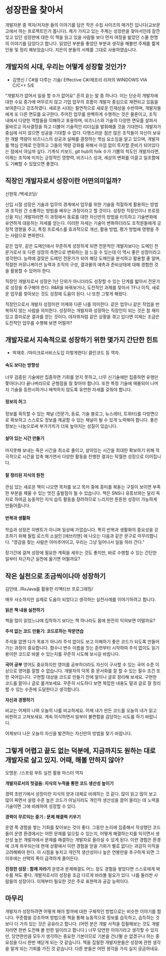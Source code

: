 # 성장판을 찾아서

개발자분 중 역자/저자분 들의 이야기를 담은 작은 수첩 사이즈의 매거진 입니다(교보문고에서 하는 프로젝트인가 봅니다). 제가 가지고 있는 주제는 성장판을 찾아서인데 잠깐 잊고 있던 성장판에 대한 이 책을 읽고 있을 사람들 보다 먼저 여정을 밞았던 스물 한명의 이야기를 담았다고 합니다.
읽었던 부분들 좋았던 부분과 생각을 해볼만 주제를 짧게 인용 및 정리 해보았습니다. 지은이 분들의 서체를 그대로 사용하였습니다.

## 개발자의 시대, 우리는 어떻게 성장할 것인가?

- 김명신 / C#을 다루는 기술/ Effective C#/제프리 리처의 WINDOWS VIA C/C++ 5/E

"개발자가 없어서 일을 할 수가 없어요" 흔히 듣는 말 중 하나다. 이는 단순히 개발자에 대한 수요 증가에 머무르지 않고 기업 업무의 흐름이 개발자 중심으로 재편되고 있음을 보여준다고 강조하였다. 새로운 시대는 필연적으로 새로운 인재상을 수반하며, 개발자들에게 또 다른 면모를 요구한다. 주어진 업무를 완벽하게 수행하는 것은 물론이고, 조직 내에서 다양한 역할들을 이해하고 포용하며, 비즈니스와 기술의 다양한 면모를 살펴서 올바르고 의사결정을 하고 더불어 기술적인 리더십을 발휘해줄 것을 기대한다. 개발자가 중심에 서지 않으면 성공을 기대할 수 없다. 다행스러운 점은 많은 조직들이 자신이 보유한 개발 역량이 비즈니스의 성공과 실패를 결정하는 핵심 요소임을 알고 있으며, 개발자를 핵심 인재로 인정하고 그들의 역량 강화를 위해서 아낌 없이 투자할 준비가 되어있다는 점에서 아닐까 싶다. 기계식 키보드, git hub의 folk 수가 기쁨의 척도인 개발자라면, 이제는 조직에 미치는 긍정적인 영향력, 비즈니스 성과, 세상의 변화를 이끌고 일조함에도 기뻐할 수 있었으면 좋겠다.

## 직장인 개발자로서 성장이란 어떤의미일까?

신현묵 /백세코딩/

신입 시절 성장은 기술과 업무의 경계에서 업무를 위한 기술을 적절하게 활용하는 방법과 조직원 간 소통하는 방법을 배우는 과정이라고 할 것이다. 성장한 직장인이나 프로정신을 지닌 개발자라면 이 과정에서 동료를 대한 자신만의 방법을 터득하고 기술변화에 유연하게 대응하는 자세를 얻는다. 이러한 자세는 기술이 변화하더라도 조직원들에게 긍정적 영향을 주고, 특정 프로세스를 효과적으로 개선, 활용 방법, 평가 방법에 영향을 주는 사람으로 변화한다.

같은 업무, 같은 도메인에서 꾸준하게 성장하게 되면 전문적인 개발자보다는 도메인 전문가로서 또 다른 성장의 측면으로 변화하는 걸 느낄 수 있는데 이 역시 좋은 성장이라고 생각한다. 능력에 걸맞은 도메인 전문가가 되어 해당 도메인을 분석하고 활용할 줄 알며, 적절한 커뮤니케이션 능력과 조직의 구성, 결과물의 예측과 준비상태에 대해 경험한 것을 활용할 수 있어야 한다.

직장인 개발자로서 성장은 1년 단위가 아니더라도 성장할 수 있는 단계를 밟아서 전문가로 성장을 추구해야 한다. R&R을 바꿔보거나, 도전적인 과제를 찾아서 TF나 이직, 새로운 업무를 찾아보는 것도 성장에 도움이 된다. 나 또한 그렇게 해왔다.

직장인으로서 개발자 성장이란 어제와 다른 나를 의미한다. 같은 업무나 같은 작업을 반복하지 않는 사람을 의미한다. 성장하는 개발자와 성장하는 직장인이 되는 것은 참 재미있고 흥미로운 결과를 얻는 것이다. 데자뷔처럼 같은 상황을 겪고 있다면 이제는 조금은 도전적인 업무를 수행해 보면 어떨까?

## 개발자로서 지속적으로 성장하기 위한 몇가지 간단한 힌트

- 박재호. /마이크로서비스도입 이렇게한다/ 클린코드 등 역자.

#### 속도 보다는 방향성

너무 검증된 기술에만 집중하면 기회를 얻지 못하고, 너무 신기술에만 집중하면 유행만 쫓아다니다 끝나버리므로 균형점을 잘 찾아야 합니다. 또한 특정 기술에 매몰되어 나머지 기술을 등한시하거나 배척하지 않도록 유연한 자세를 갖춰야 합니다.

#### 정보의 허그

정보를 획득할 수 있는 채널 (전문가, 동료, 기술 블로그, 뉴스레터, 트위터)를 다방면으로 확보하고 스스로도 정보를 제공할 수 있는 채널이 될 수 있게 노력해야 합니다. 좋은 정보는 나눔으로써 부가가치가 더욱 높아지는 성질이 있습니다.

#### 살아 있는 시간 만들기

마지못해 보내는 죽은 시간을 최소로 줄이고, 살아있는 시간을 최대한 확보하기 위해 적극적으로 시간을 압축 해가면서 다양한 활동을 진행한 결과는 탁월한 성장으로 이어집니다.

#### 잘 정리된 지식의 원천

관심 있는 새로운 책이 나오면 목차를 보고 목차 중에 흥미를 북돋는 구절이 보이면 부족한 부분을 채울 수 있는 멋진 출발점이 될 수 있습니다. 책은 SNS나 유튜브와는 달리 독자로 하여금 능동적인 지식 습득 활동을 장려하므로 느리지만 튼튼한 성장이 가능하게 만들어줍니다.

#### 반복과 생활화

학습과 성장은 이벤트가 아니며 일상에 가깝습니다. 특히 반복과 생활화의 중요성을 강조하기 위해 필립 로스의 소설인 [에브리맨] 에 나오는 다음과 같은 문구로 마무리합니다.
"영감을 찾는 사람은 아마추어이고, 우리는 그냥 일어나서 일을 하러 간다."

장기간에 걸쳐 성장에 필요한 계획을 세우는 것도 좋지만, 바로 수행할 수 있는 간단한 일부터 차근차근 실천에 옮기면 어떨까요?

## 작은 실천으로 조금씩이나마 성장하기

김인태. /RxJava를 활용한 리액티브 프로그래밍/

매우 사소하지만 실제로 도움이 되었다고 생각하는 실천사례를 이야기하려고 합니다.

**읽은 책 내용 실천하기**

책을 많이 읽었느냐에 집착하기 보다는 책 하나라도 몸에 완전히 익혀보면 어떨까요?

**주석 없는 코드 만들기: 코드로하는 작문연습**

주석을 없앤 다가 목표가 아니라 주석 없이도 보고 이해하기 좋은 코드가 되도록 만들어가는 과정이 중요합니다. 함수나 변수 이름을 짓는 훈련부터 시작하여 주석 없이도 읽기 용이한 코드로 바꿀 수 있는지를 꾸준히 시도해 보시길 바랍니다.

**국어 공부**
영어도 중요하지만 영어를 공부하더라도 자신이 구사할 수 있는 국어 수준 이상으로 영어를 잘할 수 없습니다. 개발자의 덕목 중 문서화를 잘 할 수 있는 필수 조건 또한 국어입니다.
구현할 대상을 코드로 만들기 전에 말이나 글로 정리해 보세요. 구현한 코드를 말이나 글로 옮겨보세요. 꾸준히 시도하다 보면 복잡한 내용도 말과 글로 잘 정리할 수 있는 수준에 도달한다고 생각합니다.

**자신과 경쟁하기**

비교는 어제의 나와 오늘의 나를 비교하세요. 어제 내가 만든 코드를 오늘의 내가 읽고 비판하고 고쳐보세요.
계속 의식하면서 일부러 불편함을 감당하는 시도를 하기 바랍니다.

어제보다 나은 오늘의 자신을 발견하는 자신만의 방법을 찾기 바랍니다.

## 그렇게 어렵고 끝도 없는 덕분에, 지금까지도 원하는 대로 개발자로 살고 있지. 어때, 해볼 만하지 않아?

오명운. /스프링 부트 실전 활용 마스터 역자

**개발자로서의 첫걸음: 지식의 누적을 통한 코드 생산성 높이기**

경력 초반기에서 성장이란 지식의 양과 대체로 비례하는 것 같다. 많이 읽고 많이 보고 많이 짜면서 설령 수준 높은 코드가 아닐지라도 개인적 생산성을 끌어 올리는 데 노력을 기술이면 그에 비례하여 성장할 수 있다.

**경력이 무르익는 중기 : 문제 해결력 키우기**

운영 쪽 경험을 쌓는 기회를 찾아보는 것이 좋다. 그동안 논리에 집중해서 작성했던 코드들이 운영 환경에서는 어떤 문제를 일으킬 수 있는지, 어떻게 해결하는지를 익히면서 생산성 높은 개발자에서 문제를 해결하는 개발자로 올라설 수 있게 된다. 이런 경험은 환경에 크게 좌우되는데 현재 상황에서 이런 경험을 얻을 기회가 별로 없다는 과감히 이직을 고려해봐야 한다. 이 시점을 놓치고 개인적 생산성이나 높은 연봉만을 추구하게 되면 그 이후에는 선택의 폭이 급격하게 줄어든다.

**진정한 성장 : 함께 자라기**
운영과 문제해결도 어느 정도 경험을 쌓았다면 스스로에게 박수를 쳐도 좋다. 개발자로서의 성장을 조금 다르게 바라볼 필요가 있다. 나를 둘러싼 사람들의 성장이다. 이제부터 필요한 것은 주로 표현력과 공감 능력이다.

## 마무리

개발자가 성장하려면 어떻게 해야 할까에 대한 구체적인 방법으로는 비슷한 이야기를 합니다. 꾸준함을 강조하며 방법으론 책을 통해 능동적으로 정보를 습득하고, 습득하는 것보다 더 가치 있는 것은 공유라고 합니다. (어떤 분은 개발 서적을 집필해보는 것도 개발자라면 한번 도전해 볼 만한 일이라고 합니다.) 너무 당연한 이야기라고 생각할 수 있지만, 당연한만큼 모두가 생각하는 중요한 기본이므로 기본을 건너뛸 순 없겠구나 하는 중요성을 다시 한번 깨닫게 되는 것 같습니다. 책을 집필한 개발자분들은 성장에 관한 생각을 알게 되는 기회를 가진 것 같습니다. 다른 분들은 어떤 생각을 가지 실지 궁금하네요.
